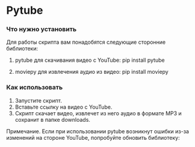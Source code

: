 # Pytube
### Что нужно установить
Для работы скрипта вам понадобятся следующие сторонние библиотеки:
1. pytube для скачивания видео с YouTube:
      pip install pytube
   
2. moviepy для извлечения аудио из видео:
      pip install moviepy
   

### Как использовать
1. Запустите скрипт.
2. Вставьте ссылку на видео с YouTube.
3. Скрипт скачает видео, извлечет из него аудио в формате MP3 и сохранит в папке downloads.

Примечание. Если при использовании pytube возникнут ошибки из-за изменений на стороне YouTube, попробуйте обновить библиотеку:
